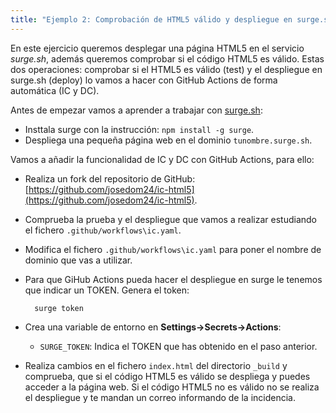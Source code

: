 ```yaml
---
title: "Ejemplo 2: Comprobación de HTML5 válido y despliegue en surge.sh (test y deploy)"
---
```


En este ejercicio queremos desplegar una página HTML5 en el servicio *surge.sh*, además queremos comprobar si el código HTML5 es válido. Estas dos operaciones: comprobar si el HTML5 es válido (test) y el despliegue en surge.sh (deploy) lo vamos a hacer con GitHub Actions de forma automática (IC y DC).

Antes de empezar vamos a aprender a trabajar con [surge.sh](http://surge.sh/):

* Insttala surge con la instrucción: `npm install -g surge`.
* Despliega una pequeña página web en el dominio `tunombre.surge.sh`.

Vamos a añadir la funcionalidad de IC y DC con GitHub Actions, para ello:

* Realiza un fork del repositorio de GitHub: [https://github.com/josedom24/ic-html5](https://github.com/josedom24/ic-html5).
* Comprueba la prueba y el despliegue que vamos a realizar estudiando el fichero `.github/workflows\ic.yaml`.
* Modifica el fichero `.github/workflows\ic.yaml` para poner el nombre de dominio que vas a utilizar.
* Para que GiHub Actions pueda hacer el despliegue en surge le tenemos que indicar un TOKEN. Genera el token:
	
		surge token

* Crea una variable de entorno en **Settings->Secrets->Actions**:
	
    * `SURGE_TOKEN`: Indica el TOKEN que has obtenido en el paso anterior.

* Realiza cambios en el fichero `index.html` del directorio `_build` y comprueba, que si el código HTML5 es válido se despliega y puedes acceder a la página web. Si el código HTML5 no es válido no se realiza el despliegue y te mandan un correo informando de la incidencia.

